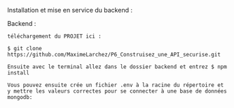 Installation et mise en service du backend :

Backend :

    téléchargement du PROJET ici :

    $ git clone https://github.com/MaximeLarchez/P6_Construisez_une_API_securise.git

    Ensuite avec le terminal allez dans le dossier backend et entrez $ npm install

    Vous pouvez ensuite crée un fichier .env à la racine du répertoire et y mettre les valeurs correctes pour se connecter à une base de données mongodb:

    
